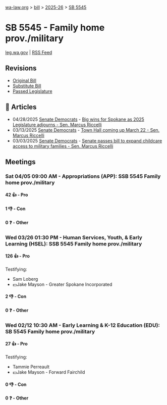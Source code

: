 [wa-law.org](/) > [bill](/bill/) > [2025-26](/bill/2025-26/) > [SB 5545](/bill/2025-26/sb/5545/)

# SB 5545 - Family home prov./military
[leg.wa.gov](https://app.leg.wa.gov/billsummary?BillNumber=5545&Year=2025&Initiative=false) | [RSS Feed](./rss.xml)

## Revisions
* [Original Bill](1/)
* [Substitute Bill](S/)
* [Passed Legislature](S.PL/)

## 📰 Articles
* 04/28/2025 [Senate Democrats](/org/senate_democrats/) - [Big wins for Spokane as 2025 Legislature adjourns - Sen. Marcus Riccelli](https://senatedemocrats.wa.gov/riccelli/2025/04/28/big-wins-for-spokane-as-2025-legislature-adjourns/#:~:text=Senate%20Bill%205545)
* 03/13/2025 [Senate Democrats](/org/senate_democrats/) - [Town Hall coming up March 22 - Sen. Marcus Riccelli](https://senatedemocrats.wa.gov/riccelli/2025/03/13/town-hall-coming-up-march-22/#:~:text=SB%205545)
* 03/03/2025 [Senate Democrats](/org/senate_democrats/) - [Senate passes bill to expand childcare access to military families - Sen. Marcus Riccelli](https://senatedemocrats.wa.gov/riccelli/2025/03/03/senate-passes-bill-to-expand-childcare-access-to-military-families/#:~:text=Senate%20Bill%205545)

## Meetings
### Sat 04/05 09:00 AM - Appropriations (APP): SSB 5545 Family home prov./military
#### 42 👍 - Pro

#### 1 👎 - Con

#### 0 ❓ - Other

### Wed 03/26 01:30 PM - Human Services, Youth, & Early Learning (HSEL): SSB 5545 Family home prov./military
#### 126 👍 - Pro
Testifying:
* Sam Loberg
* 💵Jake Mayson - Greater Spokane Incorporated

#### 2 👎 - Con

#### 0 ❓ - Other

### Wed 02/12 10:30 AM - Early Learning & K-12 Education (EDU): SB 5545 Family home prov./military
#### 27 👍 - Pro
Testifying:
* Tammie Perreault
* 💵Jake Mayson - Forward Fairchild

#### 0 👎 - Con

#### 0 ❓ - Other
